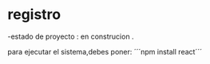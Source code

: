 <h1>registro</h1>

-estado de proyecto : en construcion .

para ejecutar el sistema,debes poner:
´´´npm install react´´´
